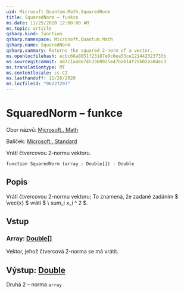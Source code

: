 ```yaml
---
uid: Microsoft.Quantum.Math.SquaredNorm
title: SquaredNorm – funkce
ms.date: 11/25/2020 12:00:00 AM
ms.topic: article
qsharp.kind: function
qsharp.namespace: Microsoft.Quantum.Math
qsharp.name: SquaredNorm
qsharp.summary: Returns the squared 2-norm of a vector.
ms.openlocfilehash: ecbc66a8851f23187e0c0ea53ce121442323733b
ms.sourcegitcommit: a87c1aa8e7453360025e47ba614f25b02ea84ec3
ms.translationtype: MT
ms.contentlocale: cs-CZ
ms.lasthandoff: 11/26/2020
ms.locfileid: "96227297"
---
```

# <a name="squarednorm-function"></a>SquaredNorm – funkce

Obor názvů: [Microsoft.. Math](xref:Microsoft.Quantum.Math)

Balíček: [Microsoft.. Standard](https://nuget.org/packages/Microsoft.Quantum.Standard)


Vrátí čtvercovou 2-normu vektoru.

```qsharp
function SquaredNorm (array : Double[]) : Double
```


## <a name="description"></a>Popis

Vrátí čtvercovou 2-normu vektoru; To znamená, že zadané zadáním $ \vec{x} $ vrátí $ \ sum_i x_i ^ 2 $.

## <a name="input"></a>Vstup

### <a name="array--double"></a>Array: [Double](xref:microsoft.quantum.lang-ref.double)[]

Vektor, jehož čtvercová 2-norma se má vrátit.



## <a name="output--double"></a>Výstup: [Double](xref:microsoft.quantum.lang-ref.double)

Druhá 2 – norma `array` .